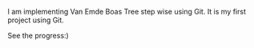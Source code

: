 I am implementing Van Emde Boas Tree step wise using Git. It is my first project using Git.

See the progress:)
